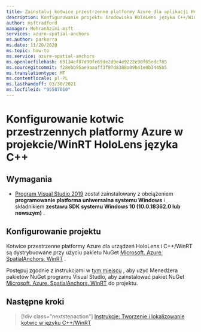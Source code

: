 ```yaml
---
title: Zainstaluj kotwice przestrzenne platformy Azure dla aplikacji HoloLens języka C++/WinRT
description: Konfigurowanie projektu środowiska HoloLens języka C++/WinRT do korzystania z kotwic przestrzennych platformy Azure
author: msftradford
manager: MehranAzimi-msft
services: azure-spatial-anchors
ms.author: parkerra
ms.date: 11/20/2020
ms.topic: how-to
ms.service: azure-spatial-anchors
ms.openlocfilehash: 69134ef87d90fe69de2d9e4e9222e90f65edc785
ms.sourcegitcommit: f28ebb95ae9aaaff3f87d8388a09b41e0b3445b5
ms.translationtype: MT
ms.contentlocale: pl-PL
ms.lasthandoff: 03/30/2021
ms.locfileid: "95507010"
---
```

# <a name="configuring-azure-spatial-anchors-in-a-cwinrt-hololens-project"></a>Konfigurowanie kotwic przestrzennych platformy Azure w projekcie/WinRT HoloLens języka C++

## <a name="requirements"></a>Wymagania

* [Program Visual Studio 2019](https://www.visualstudio.com/downloads/) został zainstalowany z obciążeniem **programowanie platforma uniwersalna systemu Windows** i składnikiem **zestawu SDK systemu Windows 10 (10.0.18362.0 lub nowszym)** .

## <a name="configuring-a-project"></a>Konfigurowanie projektu

Kotwice przestrzenne platformy Azure dla urządzeń HoloLens i C++/WinRT są dystrybuowane przy użyciu pakietu NuGet [Microsoft. Azure. SpatialAnchors. WinRT](https://www.nuget.org/packages/Microsoft.Azure.SpatialAnchors.WinRT/) .

Postępuj zgodnie z instrukcjami w [tym miejscu](/nuget/consume-packages/install-use-packages-visual-studio) , aby użyć Menedżera pakietów NuGet programu Visual Studio, aby zainstalować pakiet NuGet [Microsoft. Azure. SpatialAnchors. WinRT](https://www.nuget.org/packages/Microsoft.Azure.SpatialAnchors.WinRT/) do projektu.

## <a name="next-steps"></a>Następne kroki

> [!div class="nextstepaction"]
> [Instrukcje: Tworzenie i lokalizowanie kotwic w języku C++/WinRT](./create-locate-anchors-cpp-winrt.md)